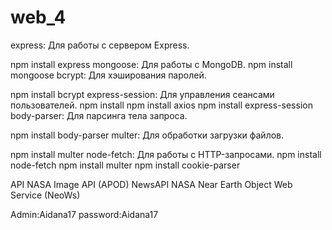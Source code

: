 # web_4

express: Для работы с сервером Express.

npm install express
mongoose: Для работы с MongoDB.
npm install mongoose
bcrypt: Для хэширования паролей.

npm install bcrypt
express-session: Для управления сеансами пользователей.
npm install 
npm install axios
npm install express-session
body-parser: Для парсинга тела запроса.

npm install body-parser
multer: Для обработки загрузки файлов.

npm install multer
node-fetch: Для работы с HTTP-запросами.
npm install node-fetch
npm install multer
npm install cookie-parser


API
NASA Image API (APOD)
NewsAPI
NASA Near Earth Object Web Service (NeoWs)

Admin:Aidana17
password:Aidana17
